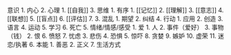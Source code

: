 意识
	1. 内心
	2. 心理
		1. [[自我]]
	3. 思维
		1. 有序
			1. [[记忆]]
			2. [[理解]]
			3. [[意志]]
			4. [[联想]]
			5. [[盲点]]
			6. [[评估]]
			7. 
		3. 混乱
			1. 期望
			2. 纠结
	4. 行动
		1. 应用
		2. 创造
		3. 语言
		4. 运动
		5. 学习
		6. 死亡
	5. 情绪/情感/感受
		1. 爱
			1. 人
			2. 事件（爱好）
			3. 事物（钱）
		2. 恨
		6. 愤怒
		7. 忧虑
		3. 悲伤
		4. 恐惧
		5. 惊吓
		8. 贪婪
		9. 嫉妒
		10. 虚荣
		11. 迷恋/执著
	6. 本能
		1. 善恶
		2. 正义
	7. 生活方式

